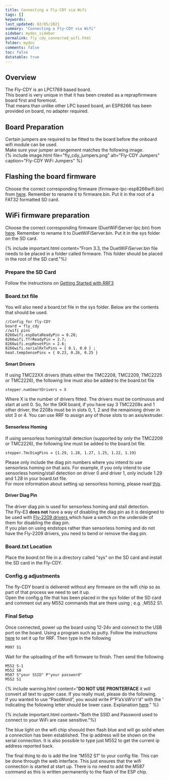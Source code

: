 ```yaml
---
title: Connecting a Fly-CDY via Wifi
tags: []
keywords: 
last_updated: 02/05/2021
summary: "Connecting a Fly-CDY via Wifi"
sidebar: mydoc_sidebar
permalink: fly_cdy_connected_wifi.html
folder: mydoc
comments: false
toc: false
datatable: true
---
```


## Overview

The Fly-CDY is an LPC1769 based board.  
This board is very unique in that it has been created as a reprapfirmware board first and foremost.  
That means than unlike other LPC based board, an ESP8266 has been provided on board, no adapter required.  

## Board Preparation

Certain jumpers are required to be fitted to the board before the onboard wifi module can be used.  
Make sure your jumper arrangement matches the following image.  
{% include image.html file="fly_cdy_jumpers.png" alt="Fly-CDY Jumpers" caption="Fly-CDY WiFi Jumpers" %}

## Flashing the board firmware

Choose the correct corresponding firmware (firmware-lpc-esp8266wifi.bin) from [here](https://github.com/gloomyandy/RepRapFirmware/releases). Remember to rename it to firmware.bin. Put it in the root of a FAT32 formatted SD card.   

## WiFi firmware preparation
Choose the correct corresponding firmware (DuetWiFiServer-lpc.bin) from [here](https://github.com/gloomyandy/DuetWiFiSocketServer/releases). Remember to rename it to DuetWiFiServer.bin. Put it in the sys folder on the SD card.  

{% include important.html content="From 3.3, the DuetWiFiServer.bin file needs to be placed in a folder called firmware. This folder should be placed in the root of the SD card."%}  

### Prepare the SD Card

Follow the instructions on [Getting Started with RRF3](getting_started.html)

### Board.txt file

You will also need a board.txt file in the sys folder. Below are the contents that should be used.

```
//Config for fly-CDY
board = fly_cdy
//wifi pins
8266wifi.espDataReadyPin = 0.28;
8266wifi.TfrReadyPin = 2.7;
8266wifi.espResetPin = 2.6;
8266wifi.serialRxTxPins = { 0.1, 0.0 } ;
heat.tempSensePins = { 0.23, 0.26, 0.25 }
```

#### Smart Drivers

If using TMC22XX drivers (thats either the TMC2208, TMC2209, TMC2225 or TMC2226), the following line must also be added to the board.txt file
```
stepper.numSmartDrivers = X
```
Where X is the number of drivers fitted. The drivers must be continuous and start at unit 0. So, for the SKR board, if you have say 3 TMC2208s and 1 other driver, the 2208s must be in slots 0, 1, 2 and the remainiong driver in slot 3 or 4. You can use RRF to assign any of those slots to an axis/extruder.  

#### Sensorless Homing

If using sensorless homing/stall detection (supported by only the TMC2209 or TMC2226), the following line must be added to the board.txt file.
```
stepper.TmcDiagPins = {1.29, 1.28, 1.27, 1.25, 1.22, 1.19}
```
Please only include the diag pin numbers where you intend to use sensorless homing on that axis. For example, if you only intend to use sensorless homing/stall detection on driver 0 and driver 1, only include 1.29 and 1.28 in your board.txt file.  
For more information about setting up sensorless homing, please read [this](sensorless.html).  

#### Driver Diag Pin

The driver diag pin is used for sensorless homing and stall detection.  
The Fly-E3 **does not** have a way of disabling the diag pin as it is designed to be used with [Fly-2209 drivers ](https://www.aliexpress.com/item/1005001877899893.html) which have a switch on the underside of them for disabling the diag pin.  
If you plan on using endstops rather than sensorless homing and do not have the Fly-2209 drivers, you need to bend or remove the diag pin.  

### Board.txt Location

Place the *board.txt* file in a directory called "sys" on the SD card and install the SD card in the Fly-CDY.   

### Config.g adjustments

The fly-CDY board is delivered without any firmware on the wifi chip so as part of that process we need to set it up.  
Open the config.g file that has been placed in the sys folder of the SD card and comment out any M552 commands that are there using ; e.g. ;M552 S1.  

### Final Setup

Once connected, power up the board using 12-24v and connect to the USB port on the board. Using a program such as putty. Follow the instructions [here](putty.html) to set it up for RRF. Then type in the following  

```
M997 S1
```
Wait for the uploading of the wifi firmware to finish. Then send the following
```
M552 S-1
M552 S0
M587 S"your SSID" P"your password"
M552 S1
```

{% include warning.html content="**DO NOT USE PRONTERFACE** it will convert all text to upper case. If you really must, please do the following. <br/>  If you wanted to use “PassWord”, you would write P”P’a’s’sW’o’r’d” with the ‘ indicating the following letter should be lower case. Explanation [here](https://duet3d.dozuki.com/Wiki/Gcode#Section_M587_Add_WiFi_host_network_to_remembered_list_or_list_remembered_networks)." %}

{% include important.html content="Both the SSID and Password used to connect to your WiFi are case sensitive."%}

The blue light on the wifi chip shoould then flash blue and will go solid when a connection has been established. The ip address will be shown on the serial connection. It is also possible to type just M552 to get the current ip address reported back.

The final thing to do is add the line “M552 S1” to your config file. This can be done through the web interface. This just ensures that the wifi connection is started at start up. There is no need to add the M587 command as this is written permanently to the flash of the ESP chip.